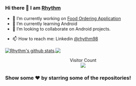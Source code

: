 <!--
**rhythm98/rhythm98** is a ✨ _special_ ✨ repository because its `README.md` (this file) appears on your GitHub profile.

Here are some ideas to get you started:

- 🔭 I’m currently working on ...
- 🌱 I’m currently learning ...
- 👯 I’m looking to collaborate on ...
- 🤔 I’m looking for help with ...
- 💬 Ask me about ...
- 📫 How to reach me: ...
- 😄 Pronouns: ...
- ⚡ Fun fact: ...
-->



### Hi there 👋 I am [Rhythm](https://github.com/rhythm98)

- 🔭 I’m currently working on [Food Ordering Application](https://github.com/rhythm98/Food-Ordering-Application)
- 🌱 I’m currently learning Android 
- 👯 I’m looking to collaborate on Android projects.
<!-- - 🤔 I’m looking for help with -->
- 📫 How to reach me: Linkedin [@rhythm98](https://www.linkedin.com/in/rhythm98)
<!-- - 😄 Pronouns: ... -->
<!-- - ⚡ Fun fact: -->
<!--<img src="https://github-readme-stats.vercel.app/api?username=mishraaditya595&&show_icons=true&title_color=FFFF00&icon_color=FF000&text_color=daf7dc&bg_color=151515" />
<img src="https://github-readme-stats.vercel.app/api/top-langs/?username=mishraaditya595&theme=light&hide_langs_below=1" />-->

<a href="https://github.com/rhythm98">
 <img align="center" src="https://github-readme-stats.vercel.app/api?username=rhythm98&show_icons=true&theme=radical&line_height=27" alt="Rhythm's github stats"/>
</a>
<a href="https://github.com/rhythm98">
  <img align="center" src="https://github-readme-stats.vercel.app/api/top-langs/?username=rhythm98&theme=radical&hide_langs_below=1" />
</a>

<p align="center"> 
   Visitor Count
 <br/>
  <img src="https://profile-counter.glitch.me/rhythm98/count.svg" />
</p>

### Show some ❤️ by starring some of the repositories!

